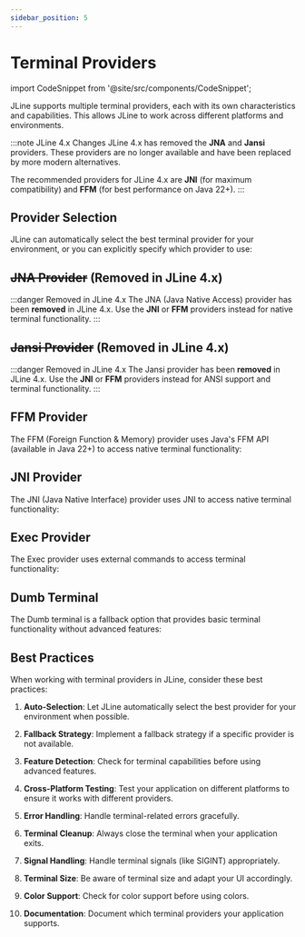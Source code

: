 ```yaml
---
sidebar_position: 5
---
```


# Terminal Providers

import CodeSnippet from '@site/src/components/CodeSnippet';

JLine supports multiple terminal providers, each with its own characteristics and capabilities. This allows JLine to work across different platforms and environments.

:::note JLine 4.x Changes
JLine 4.x has removed the **JNA** and **Jansi** providers. These providers are no longer available and have been replaced by more modern alternatives.

The recommended providers for JLine 4.x are **JNI** (for maximum compatibility) and **FFM** (for best performance on Java 22+).
:::

## Provider Selection

JLine can automatically select the best terminal provider for your environment, or you can explicitly specify which provider to use:

<CodeSnippet name="ProviderSelectionExample" />

## ~~JNA Provider~~ (Removed in JLine 4.x)

:::danger Removed in JLine 4.x
The JNA (Java Native Access) provider has been **removed** in JLine 4.x. Use the **JNI** or **FFM** providers instead for native terminal functionality.
:::

## ~~Jansi Provider~~ (Removed in JLine 4.x)

:::danger Removed in JLine 4.x
The Jansi provider has been **removed** in JLine 4.x. Use the **JNI** or **FFM** providers instead for ANSI support and terminal functionality.
:::

## FFM Provider

The FFM (Foreign Function & Memory) provider uses Java's FFM API (available in Java 22+) to access native terminal functionality:

<CodeSnippet name="FfmTerminalExample" />

## JNI Provider

The JNI (Java Native Interface) provider uses JNI to access native terminal functionality:

<CodeSnippet name="JniTerminalExample" />

## Exec Provider

The Exec provider uses external commands to access terminal functionality:

<CodeSnippet name="ExecTerminalExample" />

## Dumb Terminal

The Dumb terminal is a fallback option that provides basic terminal functionality without advanced features:

<CodeSnippet name="DumbTerminalExample" />

## Best Practices

When working with terminal providers in JLine, consider these best practices:

1. **Auto-Selection**: Let JLine automatically select the best provider for your environment when possible.

2. **Fallback Strategy**: Implement a fallback strategy if a specific provider is not available.

3. **Feature Detection**: Check for terminal capabilities before using advanced features.

4. **Cross-Platform Testing**: Test your application on different platforms to ensure it works with different providers.

5. **Error Handling**: Handle terminal-related errors gracefully.

6. **Terminal Cleanup**: Always close the terminal when your application exits.

7. **Signal Handling**: Handle terminal signals (like SIGINT) appropriately.

8. **Terminal Size**: Be aware of terminal size and adapt your UI accordingly.

9. **Color Support**: Check for color support before using colors.

10. **Documentation**: Document which terminal providers your application supports.
